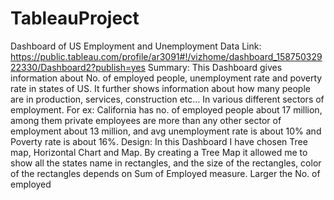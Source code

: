 # TableauProject
Dashboard of US Employment and Unemployment Data
Link: https://public.tableau.com/profile/ar3091#!/vizhome/dashboard_15875032922330/Dashboard2?publish=yes
Summary: This Dashboard gives information about No. of employed people, unemployment rate and poverty rate in states of US. It further shows information about how many people are in production, services, construction etc... In various different sectors of employment.
For ex: California has no. of employed people about 17 million, among them private employees are more than any other sector of employment about 13 million, and avg unemployment rate is about 10% and Poverty rate is about 16%.
Design: In this Dashboard I have chosen Tree map, Horizontal Chart and Map. 
By creating a Tree Map it allowed me to show all the states name in rectangles, and the size of the rectangles, color of the rectangles depends on Sum of Employed measure. Larger the No. of employed 
